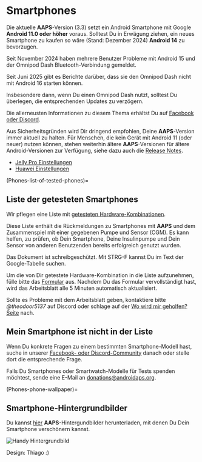 # Smartphones

Die aktuelle **AAPS**-Version (3.3) setzt ein Android Smartphone mit Google **Android 11.0 oder höher** voraus. Solltest Du in Erwägung ziehen, ein neues Smartphone zu kaufen so wäre (Stand: Dezember 2024) **Android 14** zu bevorzugen.

Seit November 2024 haben mehrere Benutzer Probleme mit Android 15 und der Omnipod Dash Bluetooth-Verbindung gemeldet.

Seit Juni 2025 gibt es Berichte darüber, dass sie den Omnipod Dash nicht mit Android 16 starten können.

Insbesondere dann, wenn Du einen Omnipod Dash nutzt, solltest Du überlegen, die entsprechenden Updates zu verzögern.

Die allerneusten Informationen zu diesem Thema erhältst Du auf [Facebook oder Discord](../GettingHelp/WhereCanIGetHelp.md).

Aus Sicherheitsgründen wird Dir dringend empfohlen, Deine **AAPS**-Version immer aktuell zu halten. Für Menschen, die kein Gerät mit Android 11 (oder neuer) nutzen können, stehen weiterhin ältere **AAPS**-Versionen für ältere Android-Versionen zur Verfügung, siehe dazu auch die [Release Notes](#maintenance-android-version-aaps-version).

- [Jelly Pro Einstellungen](../CompatiblePhones/Jelly.md)
- [Huawei Einstellungen](../CompatiblePhones/Huawei.md)

(Phones-list-of-tested-phones)=

## Liste der getesteten Smartphones

Wir pflegen eine Liste mit [getesteten Hardware-Kombinationen](https://docs.google.com/spreadsheets/u/1/d/e/2PACX-1vScCNaIguEZVTVFAgpv1kXHdsHl3fs6xT6RB2Z1CeVJ561AvvqGwxMhlmSHk4J056gMCAQE02sAWJvT/pubhtml?gid=683363241&single=true).

Diese Liste enthält die Rückmeldungen zu Smartphones mit **AAPS** und dem Zusammenspiel mit einer gegebenen Pumpe und Sensor (CGM). Es kann helfen, zu prüfen, ob Dein Smartphone, Deine Insulinpumpe und Dein Sensor von anderen Benutzenden bereits erfolgreich genutzt wurden.

Das Dokument ist schreibgeschützt. Mit STRG-F kannst Du im Text der Google-Tabelle suchen.

Um die von Dir getestete Hardware-Kombination in die Liste aufzunehmen, fülle bitte das [Formular](https://docs.google.com/forms/d/e/1FAIpQLSfoGKLYEx4aUAJ5RWL3xLJeNdmRyxtXmDzpGhuU3Rfcj2H_Jw/viewform) aus. Nachdem Du das Formular vervollständigt hast, wird das Arbeitsblatt alle 5 Minuten automatisch aktualisiert.

Sollte es Probleme mit dem Arbeitsblatt geben, kontaktiere bitte *@theodoor5137* auf Discord oder schlage auf der [Wo wird mir geholfen? Seite](../GettingHelp/WhereCanIGetHelp.md) nach.

## Mein Smartphone ist nicht in der Liste

Wenn Du konkrete Fragen zu einem bestimmten Smartphone-Modell hast, suche in unserer [Facebook- oder Discord-Community](../GettingHelp/WhereCanIGetHelp.md) danach oder stelle dort die entsprechende Frage.

Falls Du Smartphones oder Smartwatch-Modelle für Tests spenden möchtest, sende eine E-Mail an <donations@androidaps.org>.

(Phones-phone-wallpaper)=

## Smartphone-Hintergrundbilder

Du kannst [hier](../images/bg_phone.jpg) **AAPS**-Hintergundbilder herunterladen, mit denen Du Dein Smartphone verschönern kannst.

![Handy Hintergrundbild](../images/bg_phone_thump.jpg)

Design: Thiago :)